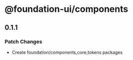 # @foundation-ui/components

## 0.1.1

### Patch Changes

- Create foundation/components,core,tokens packages
